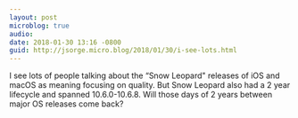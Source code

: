 ```yaml
---
layout: post
microblog: true
audio: 
date: 2018-01-30 13:16 -0800
guid: http://jsorge.micro.blog/2018/01/30/i-see-lots.html
---
```

I see lots of people talking about the “Snow Leopard" releases of iOS and macOS as meaning focusing on quality. But Snow Leopard also had a 2 year lifecycle and spanned 10.6.0-10.6.8. Will those days of 2 years between major OS releases come back?
